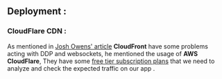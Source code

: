 ## Deployment :

### CloudFlare CDN :
As mentioned in [Josh Owens' article][josh-cdn] **CloudFront** have some problems acting with DDP and websockets, he mentioned the usage of **AWS CloudFlare**, They have some [free tier subscription plans][cloudflare-free] that we need to analyze and check the expected traffic on our app .

















[josh-cdn]:http://joshowens.me/using-a-cdn-with-your-production-meteor-app/
[cloudflare-free]:https://aws.amazon.com/cloudfront/pricing/
